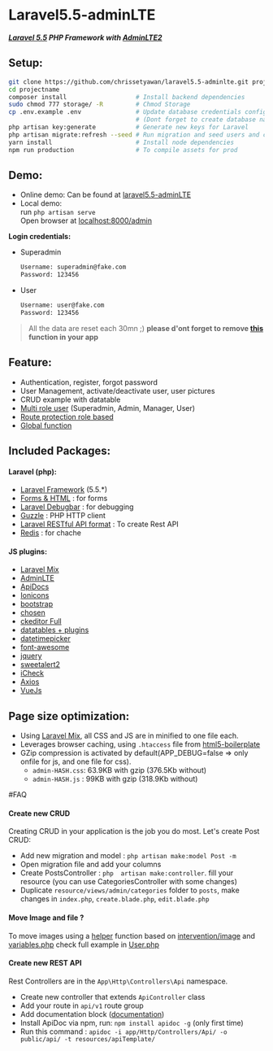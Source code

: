 # Laravel5.5-adminLTE
**_[Laravel 5.5](https://laravel.com/) PHP Framework with [AdminLTE2](https://almsaeedstudio.com/AdminLTE)_**  


## Setup:

```bash
git clone https://github.com/chrissetyawan/laravel5.5-adminlte.git projectname
cd projectname
composer install                   # Install backend dependencies
sudo chmod 777 storage/ -R         # Chmod Storage
cp .env.example .env               # Update database credentials configuration
                                   # (Dont forget to create database name following credentials configuration)
php artisan key:generate           # Generate new keys for Laravel
php artisan migrate:refresh --seed # Run migration and seed users and categories for testing
yarn install                       # Install node dependencies
npm run production                 # To compile assets for prod
```


## Demo:
- Online demo: Can be found at [laravel5.5-adminLTE](http://laravel55-adminLTE.setyawan.pro)
- Local demo:  
run `php artisan serve`  
Open browser at [localhost:8000/admin](http://localhost:8000)

**Login credentials:**  
- Superadmin
  ```bash
  Username: superadmin@fake.com  
  Password: 123456
  ```
  
- User
  ```bash
  Username: user@fake.com  
  Password: 123456
  ```
  
> All the data are reset each 30mn ;)
> **please d'ont forget to remove [this](https://github.com/chrissetyawan/laravel5.5-adminlte/blob/master/app/Console/Kernel.php#L27-L28) function in your app**


## Feature:

* Authentication, register, forgot password
* User Management, activate/deactivate user, user pictures
* CRUD example with datatable
* [Multi role user](https://github.com/chrissetyawan/laravel5.5-adminlte/blob/master/config/variables.php#L10) (Superadmin, Admin, Manager, User)
* [Route protection role based](https://github.com/chrissetyawan/laravel5.5-adminlte/blob/master/routes/web.php#L21)
* [Global function](https://github.com/chrissetyawan/laravel5.5-adminlte/blob/master/app//Helpers/Helper.php#L3)


## Included Packages:
#### Laravel (php):

* [Laravel Framework](https://github.com/laravel/laravel/) (5.5.*)
* [Forms & HTML](https://github.com/laravelcollective/html) : for forms
* [Laravel Debugbar](https://github.com/barryvdh/laravel-debugbar) : for debugging
* [Guzzle](https://github.com/guzzle/guzzle) : PHP HTTP client
* [Laravel RESTful API format](https://github.com/teepluss/laravel-restable) : To create Rest API
* [Redis](https://github.com/nrk/predis.git) : for chache

#### JS plugins:

* [Laravel Mix](laravel-mix)
* [AdminLTE](https://github.com/almasaeed2010/AdminLTE)
* [ApiDocs](https://github.com/apidoc/apidoc)
* [Ionicons](https://github.com/driftyco/ionicons)
* [bootstrap](https://github.com/twbs/bootstrap)
* [chosen](https://github.com/harvesthq/bower-chosen)
* [ckeditor Full](https://github.com/ckeditor/ckeditor-releases)
* [datatables + plugins](https://github.com/DataTables/DataTables)
* [datetimepicker](https://github.com/xdan/datetimepicker)
* [font-awesome](https://github.com/FortAwesome/Font-Awesome)
* [jquery](https://github.com/jquery/jquery)
* [sweetalert2](https://github.com/limonte/sweetalert2)
* [iCheck](https://github.com/fronteed/iCheck)
* [Axios](https://github.com/mzabriskie/axios)
* [VueJs](http://vuejs.org/)


## Page size optimization:
- Using [Laravel Mix](http://laravel.com/docs/master/mix), all CSS and JS are in minified to one file each.
- Leverages browser caching, using `.htaccess` file from [html5-boilerplate](https://github.com/h5bp/html5-boilerplate)
- GZip compression is activated by default(APP_DEBUG=false => only onfile for js, and one file for css).  
  - `admin-HASH.css`: 63.9KB with gzip (376.5Kb without)  
  - `admin-HASH.js` : 99KB with gzip (318.9Kb without)


#FAQ

#### Create new CRUD
Creating CRUD in your application is the job you do most. Let's create Post CRUD:

* Add new migration and model : `php artisan make:model Post -m`
* Open migration file and add your columns
* Create PostsController : `php  artisan make:controller`. fill your resource (you can use CategoriesController with some changes) 
* Duplicate `resource/views/admin/categories` folder to `posts`, make changes in `index.php`, `create.blade.php`, `edit.blade.php`

#### Move Image and file ?
To move images using a [helper](https://github.com/chrissetyawan/laravel5.5-adminlte/blob/master/app/Http/helpers.php#L4) function based on [intervention/image](https://github.com/intervention/image) and [variables.php](https://github.com/chrissetyawan/laravel5.5-adminlte/blob/master/config/variables.php#L22)
check full example in [User.php](https://github.com/chrissetyawan/laravel5.5-adminlte/blob/master/app/User.php#L95)


#### Create new REST API
Rest Controllers are in the `App\Http\Controllers\Api` namespace.

* Create new controller that extends `ApiController` class
* Add your route in `api/v1` route group
* Add documentation block ([documentation](http://apidocjs.com/#example-full))
* Install ApiDoc via npm, run: `npm install apidoc -g` (only first time)
* Run this command : `apidoc -i app/Http/Controllers/Api/ -o public/api/ -t resources/apiTemplate/`

